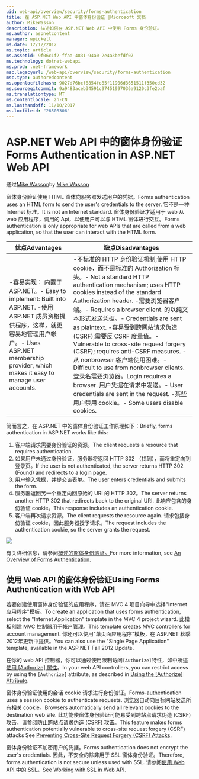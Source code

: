 ```yaml
---
uid: web-api/overview/security/forms-authentication
title: 在 ASP.NET Web API 中窗体身份验证 |Microsoft 文档
author: MikeWasson
description: 描述如何在 ASP.NET Web API 中使用 Forms 身份验证。
ms.author: aspnetcontent
manager: wpickett
ms.date: 12/12/2012
ms.topic: article
ms.assetid: 9f06c1f2-ffaa-4831-94a0-2e4a3befdf07
ms.technology: dotnet-webapi
ms.prod: .net-framework
msc.legacyurl: /web-api/overview/security/forms-authentication
msc.type: authoredcontent
ms.openlocfilehash: 9027d76bcf8854fc85f11906d3651511f350cd32
ms.sourcegitcommit: 9a9483aceb34591c97451997036a9120c3fe2baf
ms.translationtype: MT
ms.contentlocale: zh-CN
ms.lasthandoff: 11/10/2017
ms.locfileid: "26508306"
---
```

<a name="forms-authentication-in-aspnet-web-api"></a><span data-ttu-id="a1ab1-103">ASP.NET Web API 中的窗体身份验证</span><span class="sxs-lookup"><span data-stu-id="a1ab1-103">Forms Authentication in ASP.NET Web API</span></span>
====================
<span data-ttu-id="a1ab1-104">通过[Mike Wasson](https://github.com/MikeWasson)</span><span class="sxs-lookup"><span data-stu-id="a1ab1-104">by [Mike Wasson](https://github.com/MikeWasson)</span></span>

<span data-ttu-id="a1ab1-105">窗体身份验证使用 HTML 窗体向服务器发送用户的凭据。</span><span class="sxs-lookup"><span data-stu-id="a1ab1-105">Forms authentication uses an HTML form to send the user's credentials to the server.</span></span> <span data-ttu-id="a1ab1-106">它不是一种 Internet 标准。</span><span class="sxs-lookup"><span data-stu-id="a1ab1-106">It is not an Internet standard.</span></span> <span data-ttu-id="a1ab1-107">窗体身份验证才适用于 web 从 web 应用程序，调用的 Api，以便用户可以与 HTML 窗体进行交互。</span><span class="sxs-lookup"><span data-stu-id="a1ab1-107">Forms authentication is only appropriate for web APIs that are called from a web application, so that the user can interact with the HTML form.</span></span>

| <span data-ttu-id="a1ab1-108">优点</span><span class="sxs-lookup"><span data-stu-id="a1ab1-108">Advantages</span></span> | <span data-ttu-id="a1ab1-109">缺点</span><span class="sxs-lookup"><span data-stu-id="a1ab1-109">Disadvantages</span></span> |
| --- | --- |
| <span data-ttu-id="a1ab1-110">-容易实现： 内置于 ASP.NET。</span><span class="sxs-lookup"><span data-stu-id="a1ab1-110">- Easy to implement: Built into ASP.NET.</span></span> <span data-ttu-id="a1ab1-111">-使用 ASP.NET 成员资格提供程序，这样，就更容易地管理用户帐户。</span><span class="sxs-lookup"><span data-stu-id="a1ab1-111">- Uses ASP.NET membership provider, which makes it easy to manage user accounts.</span></span> | <span data-ttu-id="a1ab1-112">-不标准的 HTTP 身份验证机制;使用 HTTP cookie，而不是标准的 Authorization 标头。</span><span class="sxs-lookup"><span data-stu-id="a1ab1-112">- Not a standard HTTP authentication mechanism; uses HTTP cookies instead of the standard Authorization header.</span></span> <span data-ttu-id="a1ab1-113">-需要浏览器客户端。</span><span class="sxs-lookup"><span data-stu-id="a1ab1-113">- Requires a browser client.</span></span> <span data-ttu-id="a1ab1-114">的以纯文本形式发送凭据。</span><span class="sxs-lookup"><span data-stu-id="a1ab1-114">- Credentials are sent as plaintext.</span></span> <span data-ttu-id="a1ab1-115">-容易受到跨网站请求伪造 (CSRF);需要反 CSRF 度量值。</span><span class="sxs-lookup"><span data-stu-id="a1ab1-115">- Vulnerable to cross-site request forgery (CSRF); requires anti-CSRF measures.</span></span> <span data-ttu-id="a1ab1-116">-从 nonbrowser 客户端使用困难。</span><span class="sxs-lookup"><span data-stu-id="a1ab1-116">- Difficult to use from nonbrowser clients.</span></span> <span data-ttu-id="a1ab1-117">登录名需要浏览器。</span><span class="sxs-lookup"><span data-stu-id="a1ab1-117">Login requires a browser.</span></span> <span data-ttu-id="a1ab1-118">用户凭据在请求中发送。</span><span class="sxs-lookup"><span data-stu-id="a1ab1-118">- User credentials are sent in the request.</span></span> <span data-ttu-id="a1ab1-119">-某些用户禁用 cookie。</span><span class="sxs-lookup"><span data-stu-id="a1ab1-119">- Some users disable cookies.</span></span> |

<span data-ttu-id="a1ab1-120">简而言之，在 ASP.NET 中的窗体身份验证工作原理如下：</span><span class="sxs-lookup"><span data-stu-id="a1ab1-120">Briefly, forms authentication in ASP.NET works like this:</span></span>

1. <span data-ttu-id="a1ab1-121">客户端请求需要身份验证的资源。</span><span class="sxs-lookup"><span data-stu-id="a1ab1-121">The client requests a resource that requires authentication.</span></span>
2. <span data-ttu-id="a1ab1-122">如果用户未通过身份验证，服务器将返回 HTTP 302 （找到），而将重定向到登录页。</span><span class="sxs-lookup"><span data-stu-id="a1ab1-122">If the user is not authenticated, the server returns HTTP 302 (Found) and redirects to a login page.</span></span>
3. <span data-ttu-id="a1ab1-123">用户输入凭据，并提交该表单。</span><span class="sxs-lookup"><span data-stu-id="a1ab1-123">The user enters credentials and submits the form.</span></span>
4. <span data-ttu-id="a1ab1-124">服务器返回另一个重定向回原始的 URI 的 HTTP 302。</span><span class="sxs-lookup"><span data-stu-id="a1ab1-124">The server returns another HTTP 302 that redirects back to the original URI.</span></span> <span data-ttu-id="a1ab1-125">此响应包含的身份验证 cookie。</span><span class="sxs-lookup"><span data-stu-id="a1ab1-125">This response includes an authentication cookie.</span></span>
5. <span data-ttu-id="a1ab1-126">客户端再次请求资源。</span><span class="sxs-lookup"><span data-stu-id="a1ab1-126">The client requests the resource again.</span></span> <span data-ttu-id="a1ab1-127">请求包括身份验证 cookie，因此服务器授予请求。</span><span class="sxs-lookup"><span data-stu-id="a1ab1-127">The request includes the authentication cookie, so the server grants the request.</span></span>

![](forms-authentication/_static/image1.png)

<span data-ttu-id="a1ab1-128">有关详细信息，请参阅[概述的窗体身份验证。](../../../web-forms/overview/older-versions-security/introduction/an-overview-of-forms-authentication-cs.md)</span><span class="sxs-lookup"><span data-stu-id="a1ab1-128">For more information, see [An Overview of Forms Authentication.](../../../web-forms/overview/older-versions-security/introduction/an-overview-of-forms-authentication-cs.md)</span></span>

## <a name="using-forms-authentication-with-web-api"></a><span data-ttu-id="a1ab1-129">使用 Web API 的窗体身份验证</span><span class="sxs-lookup"><span data-stu-id="a1ab1-129">Using Forms Authentication with Web API</span></span>

<span data-ttu-id="a1ab1-130">若要创建使用窗体身份验证的应用程序，请在 MVC 4 项目向导中选择"Internet 应用程序"模板。</span><span class="sxs-lookup"><span data-stu-id="a1ab1-130">To create an application that uses forms authentication, select the "Internet Application" template in the MVC 4 project wizard.</span></span> <span data-ttu-id="a1ab1-131">此模板创建 MVC 控制器用于帐户管理。</span><span class="sxs-lookup"><span data-stu-id="a1ab1-131">This template creates MVC controllers for account management.</span></span> <span data-ttu-id="a1ab1-132">你还可以使用"单页面应用程序"模板，在 ASP.NET 秋季 2012年更新中提供。</span><span class="sxs-lookup"><span data-stu-id="a1ab1-132">You can also use the "Single Page Application" template, available in the ASP.NET Fall 2012 Update.</span></span>

<span data-ttu-id="a1ab1-133">在你的 web API 控制器，你可以通过使用限制访问`[Authorize]`特性，如中所述[使用 [Authorize] 属性](authentication-and-authorization-in-aspnet-web-api.md#auth3)。</span><span class="sxs-lookup"><span data-stu-id="a1ab1-133">In your web API controllers, you can restrict access by using the `[Authorize]` attribute, as described in [Using the [Authorize] Attribute](authentication-and-authorization-in-aspnet-web-api.md#auth3).</span></span>

<span data-ttu-id="a1ab1-134">窗体身份验证使用的会话 cookie 请求进行身份验证。</span><span class="sxs-lookup"><span data-stu-id="a1ab1-134">Forms-authentication uses a session cookie to authenticate requests.</span></span> <span data-ttu-id="a1ab1-135">浏览器自动向目标网站发送所有相关 cookie。</span><span class="sxs-lookup"><span data-stu-id="a1ab1-135">Browsers automatically send all relevant cookies to the destination web site.</span></span> <span data-ttu-id="a1ab1-136">此功能使窗体身份验证可能易受到跨站点请求伪造 (CSRF) 攻击，请参阅[防止跨站点请求伪造 (CSRF) 攻击](preventing-cross-site-request-forgery-csrf-attacks.md)。</span><span class="sxs-lookup"><span data-stu-id="a1ab1-136">This feature makes forms authentication potentially vulnerable to cross-site request forgery (CSRF) attacks See [Preventing Cross-Site Request Forgery (CSRF) Attacks](preventing-cross-site-request-forgery-csrf-attacks.md).</span></span>

<span data-ttu-id="a1ab1-137">窗体身份验证不加密用户的凭据。</span><span class="sxs-lookup"><span data-stu-id="a1ab1-137">Forms authentication does not encrypt the user's credentials.</span></span> <span data-ttu-id="a1ab1-138">因此，不安全的除非用于 SSL 窗体身份验证。</span><span class="sxs-lookup"><span data-stu-id="a1ab1-138">Therefore, forms authentication is not secure unless used with SSL.</span></span> <span data-ttu-id="a1ab1-139">请参阅[使用 Web API 中的 SSL](working-with-ssl-in-web-api.md)。</span><span class="sxs-lookup"><span data-stu-id="a1ab1-139">See [Working with SSL in Web API](working-with-ssl-in-web-api.md).</span></span>
